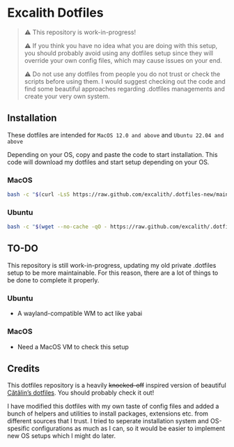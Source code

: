 

# Excalith Dotfiles
> ⚠️ This repository is work-in-progress!
>
> ⚠️ If you think you have no idea what you are doing with this setup, you should probably avoid using any dotfiles setup since they will override your own config files, which may cause issues on your end.
>
> ⚠️ Do not use any dotfiles from people you do not trust or check the scripts before using them. I would suggest checking out the code and find some beautiful approaches regarding .dotfiles managements and create your very own system.
 

## Installation
These dotfiles are intended for `MacOS 12.0 and above` and `Ubuntu 22.04 and above`

Depending on your OS, copy and paste the code to start installation. This code will download my dotfiles and start setup depending on your OS.

### MacOS
```bash
bash -c "$(curl -LsS https://raw.github.com/excalith/.dotfiles-new/main/scripts/setup.sh)"
```

### Ubuntu
```bash
bash -c "$(wget --no-cache -qO - https://raw.github.com/excalith/.dotfiles-new/main/scripts/setup.sh)"
```

## TO-DO
This repository is still work-in-progress, updating my old private .dotfiles setup to be more maintainable. For this reason, there are a lot of things to be done to complete it properly. 

### Ubuntu
- A wayland-compatible WM to act like yabai

### MacOS
- Need a MacOS VM to check this setup


## Credits
This dotfiles repository is a heavily ~~knocked-off~~ inspired version of beautiful [Cătălin’s dotfiles](https://github.com/alrra/dotfiles). You should probably check it out!

I have modified this dotfiles with my own taste of config files and added a bunch of helpers and utilities to install packages, extensions etc. from different sources that I trust. I tried to seperate installation system and OS-spesific configurations as much as I can, so it would be easier to implement new OS setups which I might do later.
